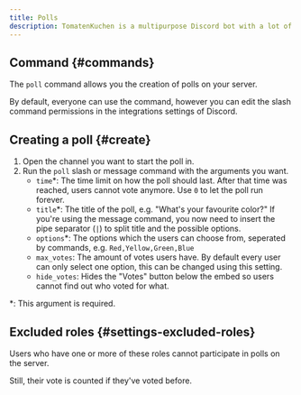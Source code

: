 ```yaml
---
title: Polls
description: TomatenKuchen is a multipurpose Discord bot with a lot of features for your server. Create polls on your server - also as normal member.
---
```


## Command {#commands}

The `poll` command allows you the creation of polls on your server.

By default, everyone can use the command, however you can edit the slash command permissions in the integrations settings of Discord.

## Creating a poll {#create}

1. Open the channel you want to start the poll in.
2. Run the `poll` slash or message command with the arguments you want.
	- `time`*: The time limit on how the poll should last. After that time was reached, users cannot vote anymore. Use `0` to let the poll run forever.
	- `title`*: The title of the poll, e.g. "What's your favourite color?" If you're using the message command, you now need to insert the pipe separator (` | `) to split title and the possible options.
	- `options`*: The options which the users can choose from, seperated by commands, e.g. `Red,Yellow,Green,Blue`
	- `max_votes`: The amount of votes users have. By default every user can only select one option, this can be changed using this setting.
	- `hide_votes`: Hides the "Votes" button below the embed so users cannot find out who voted for what.

\*: This argument is required.

## Excluded roles {#settings-excluded-roles}

Users who have one or more of these roles cannot participate in polls on the server.

Still, their vote is counted if they've voted before.
